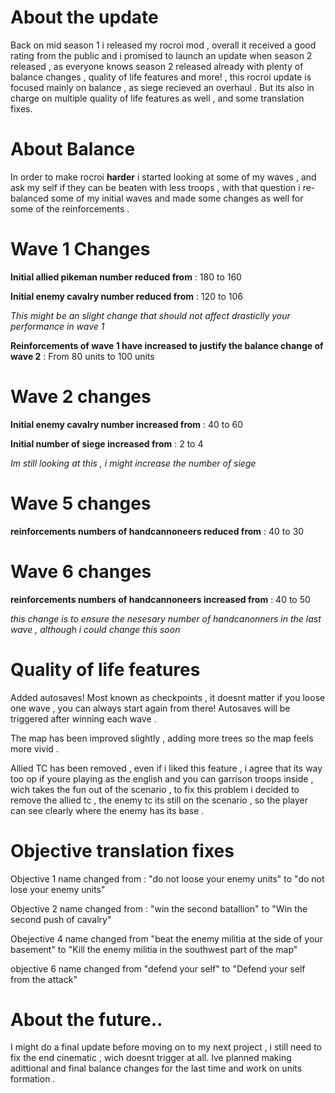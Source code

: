 # About the update

Back on mid season 1 i released my rocroi mod , overall it received a good rating from the public and i promised to launch an update when season 2 released , as everyone knows season 2 released already with plenty of balance changes , quality of life features and more! , this rocroi update is focused mainly on balance , as siege recieved
an overhaul . But its also in charge on multiple quality of life features as well , and some translation fixes.

# About Balance 

In order to make rocroi **harder** i started looking at some of my waves , and ask my self if they can be beaten with less troops , with that question i re-balanced some of my initial waves and made some changes as well for some of the reinforcements .

# Wave 1 Changes 

**Initial allied pikeman number reduced from** : 180 to 160

**Initial enemy cavalry number reduced from** : 120 to 106

*This might be an slight change that should not affect drasticlly your performance in wave 1*

**Reinforcements of wave 1 have increased to justify the balance change of wave 2** : From 80 units to 100 units 

# Wave 2 changes 

**Initial enemy cavalry number increased from** : 40 to 60 

**Initial number of siege increased from** : 2 to 4

*Im still looking at this , i might increase the number of siege*

# Wave 5 changes

**reinforcements numbers of handcannoneers reduced from** : 40 to 30

# Wave 6 changes

**reinforcements numbers of handcannoneers increased from** : 40 to 50

*this change is to ensure the nesesary number of handcanonners in the last wave , although i could change this soon*

# Quality of life features 

Added autosaves! Most known as checkpoints , it doesnt matter if you loose one wave , you can always start again from there! Autosaves will be triggered after winning each wave .

The map has been improved slightly , adding more trees so the map feels more vivid . 

Allied TC has been removed , even if i liked this feature , i agree that its way too op if youre playing as the english and you can garrison troops inside , wich takes the fun out of the scenario , to fix this problem i decided to remove the allied tc , the enemy tc its still on the scenario , so the player can see clearly where the enemy has its base .

# Objective translation fixes

Objective 1 name changed from : "do not loose your enemy units" to "do not lose your enemy units"

Objective 2 name changed from : "win the second batallion" to "Win the second push of cavalry"

Obejective 4 name changed from "beat the enemy militia at the side of your basement" to "Kill the enemy militia in the southwest part of the map"

objective 6 name changed from "defend your self" to "Defend your self from the attack"

# About the future..

I might do a final update before moving on to my next project , i still need to fix the end cinematic , wich doesnt trigger at all. Ive planned making adittional and final balance changes for the last time and work on units formation .



